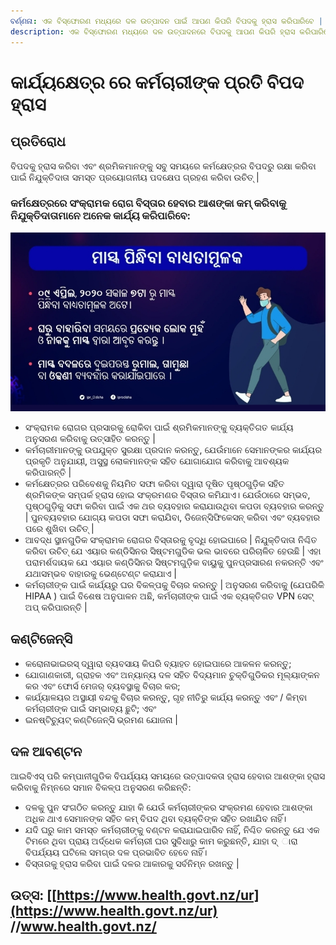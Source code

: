 ```yaml
---
ବର୍ଣ୍ଣନା: ଏକ ବିସ୍ଫୋରଣ ମଧ୍ୟରେ ଦଳ ଉତ୍ପାଦନ ପାଇଁ ଆପଣ କିପରି ବିପଦକୁ ହ୍ରାସ କରିପାରିବେ |
description: ଏକ ବିସ୍ଫୋରଣ ମଧ୍ୟରେ ଦଳ ଉତ୍ପାଦନରେ ବିପଦକୁ ଆପଣ କିପରି ହ୍ରାସ କରିପାରିବେ?
---
```


# କାର୍ଯ୍ୟକ୍ଷେତ୍ର ରେ କର୍ମଚାରୀଙ୍କ ପ୍ରତି ବିପଦ ହ୍ରାସ

## ପ୍ରତିରୋଧ

ବିପଦକୁ ହ୍ରାସ କରିବା ଏବଂ ଶ୍ରମିକମାନଙ୍କୁ ସବୁ ସମୟରେ କର୍ମକ୍ଷେତ୍ରର ବିପଦରୁ ରକ୍ଷା କରିବା ପାଇଁ ନିଯୁକ୍ତିଦାତା ସମସ୍ତ ପ୍ରୟୋଗନୀୟ ପଦକ୍ଷେପ ଗ୍ରହଣ କରିବା ଉଚିତ୍ \|

### କର୍ମକ୍ଷେତ୍ରରେ ସଂକ୍ରାମକ ରୋଗ ବିସ୍ତାର ହେବାର ଆଶଙ୍କା କମ୍ କରିବାକୁ ନିଯୁକ୍ତିଦାତାମାନେ ଅନେକ କାର୍ଯ୍ୟ କରିପାରିବେ:

![](.gitbook/assets/screenshot_2020-04-09-14-29-48-610_com.android.chrome.jpg)

* ସଂକ୍ରାମକ ରୋଗର ପ୍ରସାରକୁ ରୋକିବା ପାଇଁ ଶ୍ରମିକମାନଙ୍କୁ ବ୍ୟକ୍ତିଗତ କାର୍ଯ୍ୟ ଅନୁସରଣ କରିବାକୁ ଉତ୍ସାହିତ କରନ୍ତୁ \|
* କର୍ମଚାରୀମାନଙ୍କୁ ଉପଯୁକ୍ତ ସୁରକ୍ଷା ପ୍ରଦାନ କରନ୍ତୁ, ଯେଉଁମାନେ ସେମାନଙ୍କର କାର୍ଯ୍ୟର ପ୍ରକୃତି ଅନୁଯାୟୀ, ଅସୁସ୍ଥ ଲୋକମାନଙ୍କ ସହିତ ଯୋଗାଯୋଗ କରିବାକୁ ଆବଶ୍ୟକ କରିପାରନ୍ତି \|
* କର୍ମକ୍ଷେତ୍ରର ପରିବେଶକୁ ନିୟମିତ ସଫା କରିବା ଦ୍ୱାରା  ଦୂଷିତ ପୃଷ୍ଠଗୁଡ଼ିକ ସହିତ ଶ୍ରମିକଙ୍କ ସମ୍ପର୍କ ହ୍ରାସ ହୋଇ ସଂକ୍ରମଣର ବିସ୍ତାର କମିଯାଏ। ଯେଉଁଠାରେ ସମ୍ଭବ, ପୃଷ୍ଠଗୁଡ଼ିକୁ ସଫା କରିବା ପାଇଁ ଏକ ଥର ବ୍ୟବହାର କରାଯାଉଥିବା କପଡା ବ୍ୟବହାର କରନ୍ତୁ \| ପୁନବ୍ୟବହାର ଯୋଗ୍ୟ କପଡା ସଫା କରାଯିବା, ଡିଜେନ୍ସିଫିକେସନ୍ କରିବା ଏବଂ ବ୍ୟବହାର ପରେ ଶୁଖିବା ଉଚିତ୍ \|
* ଆବଦ୍ଧ ସ୍ଥାନଗୁଡିକ ସଂକ୍ରାମକ ରୋଗର ବିସ୍ତାରକୁ ବୃଦ୍ଧି  ହୋଇପାରେ  \| ନିଯୁକ୍ତିଦାତା ନିଶ୍ଚିତ କରିବା ଉଚିତ୍ ଯେ ଏୟାର କଣ୍ଡିସିନର ସିଷ୍ଟମଗୁଡିକ ଭଲ ଭାବରେ ପରିଚାଳିତ ହେଉଛି \| ଏହା ପରାମର୍ଶଦାୟକ ଯେ ଏୟାର କଣ୍ଡିସିନର ସିଷ୍ଟମଗୁଡ଼ିକ ବାୟୁକୁ ପୁନପ୍ରସାରଣ ନକରନ୍ତି ଏବଂ ଯଥାସମ୍ଭବ ବାହାରକୁ ଭେଣ୍ଟେଣ୍ଟ କରାଯାଏ \|
* କର୍ମଚାରୀଙ୍କ ପାଇଁ କାର୍ଯ୍ୟରୁ ଘର ବିକଳ୍ପକୁ ବିଚାର କରନ୍ତୁ \| ଅନୁସରଣ କରିବାକୁ  \(ଯେପରିକି HIPAA \) ପାଇଁ ବିଶେଷ ଅନୁପାଳନ ଅଛି, କର୍ମଚାରୀଙ୍କ ପାଇଁ ଏକ ବ୍ୟକ୍ତିଗତ VPN ସେଟ୍ ଅପ୍ କରିପାରନ୍ତି \|

## କଣ୍ଟିଜେନ୍ସି 

* କରୋନାଭାଇରସ୍ ଦ୍ୱାରା ବ୍ୟବସାୟ କିପରି ବ୍ୟାହତ ହୋଇପାରେ ଆକଳନ କରନ୍ତୁ;
* ଯୋଗାଣକାରୀ, ଗ୍ରାହକ ଏବଂ ଅନ୍ୟାନ୍ୟ ଦଳ ସହିତ ବିଦ୍ୟମାନ ଚୁକ୍ତିଗୁଡିକର ମୂଲ୍ୟାଙ୍କନ କର ଏବଂ ଫୋର୍ସ ମେଜର୍ ବ୍ୟବସ୍ଥାକୁ ବିଚାର କର;
* କାର୍ଯ୍ୟାଳୟର ଅସ୍ଥାୟୀ ବନ୍ଦକୁ ବିଚାର କରନ୍ତୁ, ଗୃହ ନୀତିରୁ କାର୍ଯ୍ୟ କରନ୍ତୁ ଏବଂ / କିମ୍ବା କର୍ମଚାରୀଙ୍କ ପାଇଁ ସମ୍ଭାବ୍ୟ ଛୁଟି; ଏବଂ
* ଇନଷ୍ଟିଚ୍ୟୁଟ୍ କଣ୍ଟିଜେନ୍ସି ଭ୍ରମଣ ଯୋଜନା \|

## ଦଳ ଆବଣ୍ଟନ 

ଆଇବିଏସ୍ ପରି କମ୍ପାନୀଗୁଡିକ ବିପର୍ଯ୍ୟୟ ସମୟରେ ଉତ୍ପାଦକତା ହ୍ରାସ ହେବାର ଆଶଙ୍କା ହ୍ରାସ କରିବାକୁ ନିମ୍ନରେ ସମାନ ବିକଳ୍ପ ଅନୁସରଣ କରିଛନ୍ତି:

* ଦଳକୁ ପୁନ ସଂଗଠିତ କରନ୍ତୁ ଯାହା କି  ଯେଉଁ କର୍ମଚାରୀଙ୍କର ସଂକ୍ରମଣ ହେବାର ଆଶଙ୍କା ଅଧିକ ଥାଏ ସେମାନଙ୍କ ସହିତ କମ୍ ବିପଦ ଥିବା ବ୍ୟକ୍ତିଙ୍କ ସହିତ ରଖାଯିବ ନାହିଁ।
* ଯଦି ଘରୁ କାମ ସମସ୍ତ କର୍ମଚାରୀଙ୍କୁ ବଣ୍ଟନ କରାଯାଇପାରିବ ନାହିଁ, ନିଶ୍ଚିତ କରନ୍ତୁ ଯେ ଏକ ଟିମରେ ଥିବା ପ୍ରାୟ ଅର୍ଦ୍ଧେକ କର୍ମଚାରୀ ଘର ସୁବିଧାରୁ କାମ କରୁଛନ୍ତି, ଯାହା ଦ୍ ାରା ବିପର୍ଯ୍ୟୟ ଘଟିଲେ ସମଗ୍ର ଦଳ ପ୍ରଭାବିତ ହେବେ ନାହିଁ।
* ବିସ୍ତାରକୁ ହ୍ରାସ କରିବା ପାଇଁ ଦଳର ଆକାରକୁ ସର୍ବନିମ୍ନ ରଖନ୍ତୁ \|

## ଉତ୍ସ: \[[https://www.health.govt.nz/ur](https://www.health.govt.nz/ur) //www.health.govt.nz/

